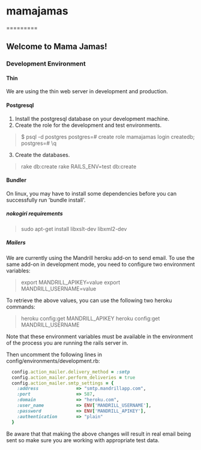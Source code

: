 # mamajamas
=========

## Welcome to Mama Jamas!

### Development Environment

#### Thin

We are using the thin web server in development and production.

#### Postgresql

1. Install the postgresql database on your development machine.
2. Create the role for the development and test environments.

  > $ psql -d postgres
  > postgres=# create role mamajamas login createdb;
  > postgres=# \q

3. Create the databases.

  > rake db:create
  > rake RAILS_ENV=test db:create

#### Bundler

On linux, you may have to install some dependencies before you can
successfully run 'bundle install'.

##### nokogiri requirements

  > sudo apt-get install libxslt-dev libxml2-dev

##### Mailers

We are currently using the Mandrill heroku add-on to send email. To use
the same add-on in development mode, you need to configure two
environment variables:

  > export MANDRILL_APIKEY=value
  > export MANDRILL_USERNAME=value

To retrieve the above values, you can use the following two heroku
commands:

  > heroku config:get MANDRILL_APIKEY
  > heroku config:get MANDRILL_USERNAME

Note that these environment variables must be available in the
environment of the process you are running the rails server in.

Then uncomment the following lines in
config/environments/development.rb:

```ruby
  config.action_mailer.delivery_method = :smtp
  config.action_mailer.perform_deliveries = true
  config.action_mailer.smtp_settings = {
    :address              => "smtp.mandrillapp.com",
    :port                 => 587,
    :domain               => "heroku.com",
    :user_name            => ENV['MANDRILL_USERNAME'],
    :password             => ENV['MANDRILL_APIKEY'],
    :authentication       => "plain"
  }
```

Be aware that that making the above changes will result in real email
being sent so make sure you are working with appropriate test data.
